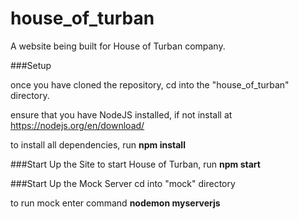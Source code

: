 # house_of_turban
A website being built for House of Turban company. 

###Setup

once you have cloned the repository, cd into the "house_of_turban" directory. 

ensure that you have NodeJS installed, if not install at https://nodejs.org/en/download/

to install all dependencies, run **npm install**

###Start Up the Site
to start House of Turban, run **npm start**

###Start Up the Mock Server
cd into "mock" directory 

to run mock enter command **nodemon myserverjs**
